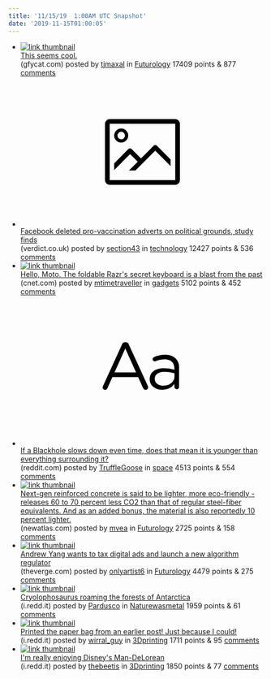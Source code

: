 ```yaml
---
title: '11/15/19  1:00AM UTC Snapshot'
date: '2019-11-15T01:00:05'
---
```

<ul>
<li><a href='https://gfycat.com/joyousspitefulbubblefish'><img src='https://b.thumbs.redditmedia.com/ADLu3X6upHKrpkJWJrdOBqcM0vFsUCkMtV37Q7Ha95U.jpg' alt='link thumbnail'></a><div><div class='linkTitle'><a href='https://gfycat.com/joyousspitefulbubblefish'>This seems cool.</a></div>(gfycat.com) posted by <a href='https://www.reddit.com/user/tjmaxal'>tjmaxal</a> in <a href='https://www.reddit.com/r/Futurology'>Futurology</a> 17409 points & 877 <a href='https://www.reddit.com/r/Futurology/comments/dw5w36/this_seems_cool/'>comments</a></div></li>

<li><a href='https://www.verdict.co.uk/facebook-vaccination-adverts/'><svg version='1.1' viewBox='-34 -14 104 64' preserveAspectRatio='xMidYMid meet' xmlns='http://www.w3.org/2000/svg' xmlns:xlink='http://www.w3.org/1999/xlink'>
    <title>link thumbnail</title>
    <path d='M32,4H4A2,2,0,0,0,2,6V30a2,2,0,0,0,2,2H32a2,2,0,0,0,2-2V6A2,2,0,0,0,32,4ZM4,30V6H32V30Z'></path>
    <path d='M8.92,14a3,3,0,1,0-3-3A3,3,0,0,0,8.92,14Zm0-4.6A1.6,1.6,0,1,1,7.33,11,1.6,1.6,0,0,1,8.92,9.41Z'></path>
    <path d='M22.78,15.37l-5.4,5.4-4-4a1,1,0,0,0-1.41,0L5.92,22.9v2.83l6.79-6.79L16,22.18l-3.75,3.75H15l8.45-8.45L30,24V21.18l-5.81-5.81A1,1,0,0,0,22.78,15.37Z'></path>
</svg></a><div><div class='linkTitle'><a href='https://www.verdict.co.uk/facebook-vaccination-adverts/'>Facebook deleted pro-vaccination adverts on political grounds, study finds</a></div>(verdict.co.uk) posted by <a href='https://www.reddit.com/user/section43'>section43</a> in <a href='https://www.reddit.com/r/technology'>technology</a> 12427 points & 536 <a href='https://www.reddit.com/r/technology/comments/dw91hm/facebook_deleted_provaccination_adverts_on/'>comments</a></div></li>

<li><a href='https://www.cnet.com/news/hello-moto-the-foldable-razrs-secret-keyboard-is-a-blast-from-the-past/'><img src='https://b.thumbs.redditmedia.com/1ppYNw2FgZ4PacjQdcbZ4ZCYA-0FfiFScXHeInSiILE.jpg' alt='link thumbnail'></a><div><div class='linkTitle'><a href='https://www.cnet.com/news/hello-moto-the-foldable-razrs-secret-keyboard-is-a-blast-from-the-past/'>Hello, Moto. The foldable Razr's secret keyboard is a blast from the past</a></div>(cnet.com) posted by <a href='https://www.reddit.com/user/mtimetraveller'>mtimetraveller</a> in <a href='https://www.reddit.com/r/gadgets'>gadgets</a> 5102 points & 452 <a href='https://www.reddit.com/r/gadgets/comments/dw9ogj/hello_moto_the_foldable_razrs_secret_keyboard_is/'>comments</a></div></li>

<li><a href='https://www.reddit.com/r/space/comments/dwangp/if_a_blackhole_slows_down_even_time_does_that/'><svg version='1.1' viewBox='-34 -12 104 64' preserveAspectRatio='xMidYMid slice' xmlns='http://www.w3.org/2000/svg' xmlns:xlink='http://www.w3.org/1999/xlink'>
    <title>text link thumbnail</title>
    <path d='M12.19,8.84a1.45,1.45,0,0,0-1.4-1h-.12a1.46,1.46,0,0,0-1.42,1L1.14,26.56a1.29,1.29,0,0,0-.14.59,1,1,0,0,0,1,1,1.12,1.12,0,0,0,1.08-.77l2.08-4.65h11l2.08,4.59a1.24,1.24,0,0,0,1.12.83,1.08,1.08,0,0,0,1.08-1.08,1.64,1.64,0,0,0-.14-.57ZM6.08,20.71l4.59-10.22,4.6,10.22Z'>
    </path>
    <path d='M32.24,14.78A6.35,6.35,0,0,0,27.6,13.2a11.36,11.36,0,0,0-4.7,1,1,1,0,0,0-.58.89,1,1,0,0,0,.94.92,1.23,1.23,0,0,0,.39-.08,8.87,8.87,0,0,1,3.72-.81c2.7,0,4.28,1.33,4.28,3.92v.5a15.29,15.29,0,0,0-4.42-.61c-3.64,0-6.14,1.61-6.14,4.64v.05c0,2.95,2.7,4.48,5.37,4.48a6.29,6.29,0,0,0,5.19-2.48V26.9a1,1,0,0,0,1,1,1,1,0,0,0,1-1.06V19A5.71,5.71,0,0,0,32.24,14.78Zm-.56,7.7c0,2.28-2.17,3.89-4.81,3.89-1.94,0-3.61-1.06-3.61-2.86v-.06c0-1.8,1.5-3,4.2-3a15.2,15.2,0,0,1,4.22.61Z'>
    </path>
</svg></a><div><div class='linkTitle'><a href='https://www.reddit.com/r/space/comments/dwangp/if_a_blackhole_slows_down_even_time_does_that/'>If a Blackhole slows down even time, does that mean it is younger than everything surrounding it?</a></div>(reddit.com) posted by <a href='https://www.reddit.com/user/TruffleGoose'>TruffleGoose</a> in <a href='https://www.reddit.com/r/space'>space</a> 4513 points & 554 <a href='https://www.reddit.com/r/space/comments/dwangp/if_a_blackhole_slows_down_even_time_does_that/'>comments</a></div></li>

<li><a href='https://newatlas.com/materials/polymer-fiber-reinforced-concrete'><img src='https://b.thumbs.redditmedia.com/geDvMmL5lg3ISxx6mrHI0xedtJp-fMJQ99s5MEOpeEU.jpg' alt='link thumbnail'></a><div><div class='linkTitle'><a href='https://newatlas.com/materials/polymer-fiber-reinforced-concrete'>Next-gen reinforced concrete is said to be lighter, more eco-friendly - releases 60 to 70 percent less CO2 than that of regular steel-fiber equivalents. And as an added bonus, the material is also reportedly 10 percent lighter.</a></div>(newatlas.com) posted by <a href='https://www.reddit.com/user/mvea'>mvea</a> in <a href='https://www.reddit.com/r/Futurology'>Futurology</a> 2725 points & 158 <a href='https://www.reddit.com/r/Futurology/comments/dw40rg/nextgen_reinforced_concrete_is_said_to_be_lighter/'>comments</a></div></li>

<li><a href='https://www.theverge.com/platform/amp/2019/11/14/20964834/andrew-yang-digital-ads-tax-elizabeth-warren-antitrust-tech-facebook-google?utm_campaign=theverge&amp;utm_content=chorus&amp;utm_medium=social&amp;utm_source=twitter&amp;__twitter_impression=true'><img src='https://a.thumbs.redditmedia.com/Z_ctBHqACLwc7AELdE4N-XYCn7bzWmFgq6rjqw94zN8.jpg' alt='link thumbnail'></a><div><div class='linkTitle'><a href='https://www.theverge.com/platform/amp/2019/11/14/20964834/andrew-yang-digital-ads-tax-elizabeth-warren-antitrust-tech-facebook-google?utm_campaign=theverge&amp;utm_content=chorus&amp;utm_medium=social&amp;utm_source=twitter&amp;__twitter_impression=true'>Andrew Yang wants to tax digital ads and launch a new algorithm regulator</a></div>(theverge.com) posted by <a href='https://www.reddit.com/user/onlyartist6'>onlyartist6</a> in <a href='https://www.reddit.com/r/Futurology'>Futurology</a> 4479 points & 275 <a href='https://www.reddit.com/r/Futurology/comments/dwd1wt/andrew_yang_wants_to_tax_digital_ads_and_launch_a/'>comments</a></div></li>

<li><a href='https://i.redd.it/t2zmp7syyky31.jpg'><img src='https://b.thumbs.redditmedia.com/gJ3V0hrBVc4WEOII_Mcl29T9SNWi6CcZrO0zdHuKEeU.jpg' alt='link thumbnail'></a><div><div class='linkTitle'><a href='https://i.redd.it/t2zmp7syyky31.jpg'>Cryolophosaurus roaming the forests of Antarctica</a></div>(i.redd.it) posted by <a href='https://www.reddit.com/user/Pardusco'>Pardusco</a> in <a href='https://www.reddit.com/r/Naturewasmetal'>Naturewasmetal</a> 1959 points & 61 <a href='https://www.reddit.com/r/Naturewasmetal/comments/dw4ak0/cryolophosaurus_roaming_the_forests_of_antarctica/'>comments</a></div></li>

<li><a href='https://i.redd.it/1lerc4jm4ny31.jpg'><img src='https://b.thumbs.redditmedia.com/NoHKiwfpsMrLFEzRz8dAoc4R1mqIggYN0c11ctChrlI.jpg' alt='link thumbnail'></a><div><div class='linkTitle'><a href='https://i.redd.it/1lerc4jm4ny31.jpg'>Printed the paper bag from an earlier post! Just because I could!</a></div>(i.redd.it) posted by <a href='https://www.reddit.com/user/wirral_guy'>wirral_guy</a> in <a href='https://www.reddit.com/r/3Dprinting'>3Dprinting</a> 1711 points & 95 <a href='https://www.reddit.com/r/3Dprinting/comments/dw8hhs/printed_the_paper_bag_from_an_earlier_post_just/'>comments</a></div></li>

<li><a href='https://i.redd.it/oxz24w42boy31.png'><img src='https://b.thumbs.redditmedia.com/nAkPLJTXiBsJVGfZLF4D9gMCg_SBNYgZhWKms2UGasQ.jpg' alt='link thumbnail'></a><div><div class='linkTitle'><a href='https://i.redd.it/oxz24w42boy31.png'>I'm really enjoying Disney's Man-DeLorean</a></div>(i.redd.it) posted by <a href='https://www.reddit.com/user/thebeetis'>thebeetis</a> in <a href='https://www.reddit.com/r/3Dprinting'>3Dprinting</a> 1850 points & 77 <a href='https://www.reddit.com/r/3Dprinting/comments/dwbbsz/im_really_enjoying_disneys_mandelorean/'>comments</a></div></li>

</ul>
